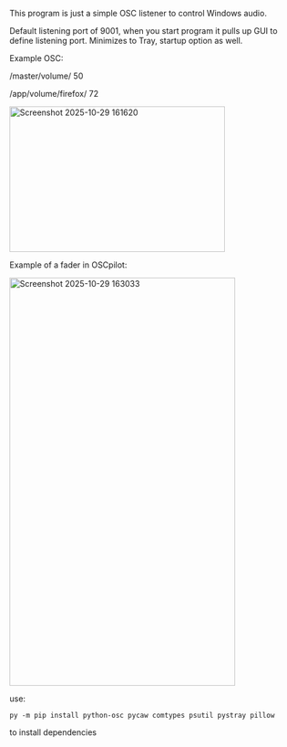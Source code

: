 This program is just a simple OSC listener to control Windows audio.

Default listening port of 9001, when you start program it pulls up GUI to define listening port. Minimizes to Tray, startup option as well.


Example OSC:

/master/volume/ 50

/app/volume/firefox/ 72


<img width="378" height="255" alt="Screenshot 2025-10-29 161620" src="https://github.com/user-attachments/assets/a026178e-cd48-4f31-8730-195729179651" />


Example of a fader in OSCpilot:

<img width="396" height="715" alt="Screenshot 2025-10-29 163033" src="https://github.com/user-attachments/assets/04d9ad28-5c74-463b-ab72-892287f0ee1b" />


use: 
    
    py -m pip install python-osc pycaw comtypes psutil pystray pillow 


to install dependencies
